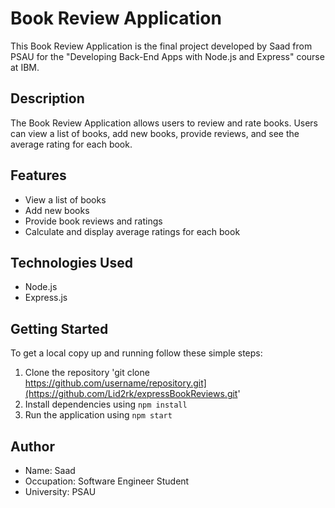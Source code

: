 # Book Review Application

This Book Review Application is the final project developed by Saad from PSAU for the "Developing Back-End Apps with Node.js and Express" course at IBM. 

## Description

The Book Review Application allows users to review and rate books. Users can view a list of books, add new books, provide reviews, and see the average rating for each book.

## Features

- View a list of books
- Add new books
- Provide book reviews and ratings
- Calculate and display average ratings for each book

## Technologies Used

- Node.js
- Express.js

## Getting Started

To get a local copy up and running follow these simple steps:

1. Clone the repository 'git clone https://github.com/username/repository.git](https://github.com/Lid2rk/expressBookReviews.git'
2. Install dependencies using `npm install`
4. Run the application using `npm start`


## Author

- Name: Saad
- Occupation: Software Engineer Student
- University: PSAU

